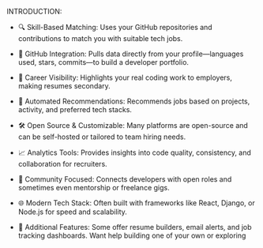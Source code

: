 INTRODUCTION:


- 🔍 Skill-Based Matching: Uses your GitHub repositories and contributions to match you with suitable tech jobs.


- 📁 GitHub Integration: Pulls data directly from your profile—languages used, stars, commits—to build a developer portfolio.


- 💼 Career Visibility: Highlights your real coding work to employers, making resumes secondary.


- 🚀 Automated Recommendations: Recommends jobs based on projects, activity, and preferred tech stacks.


- 🛠️ Open Source & Customizable: Many platforms are open-source and can be self-hosted or tailored to team hiring needs.


- 📈 Analytics Tools: Provides insights into code quality, consistency, and collaboration for recruiters.


- 👥 Community Focused: Connects developers with open roles and sometimes even mentorship or freelance gigs.


- 🌐 Modern Tech Stack: Often built with frameworks like React, Django, or Node.js for speed and scalability.


- 🧩 Additional Features: Some offer resume builders, email alerts, and job tracking dashboards.
Want help building one of your own or exploring
